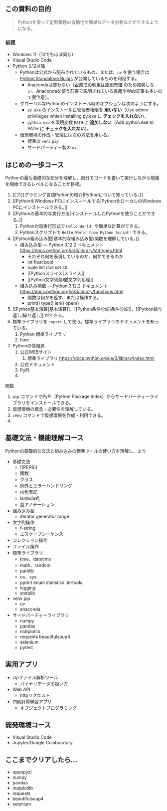 
## この資料の目的

> Pythonを使って定型業務の自動化や簡単なデータ分析などができるようになる。

### 前提

- Windows 11（10でもほぼ同じ）
- Visual Studio Code
- Python 3.12以降
    - Pythonは公式から配布されているもの、または、`uv` を使う場合は [Python Standalone Builds](https://gregoryszorc.com/docs/python-build-standalone/) が公開しているものを利用する。
        - Anacondaは使わない（[企業での利用は原則有償](https://legal.anaconda.com/policies/en?name=terms-of-service#terms-of-service:~:text=2.1%20Organizational%20Use.) のため推奨しない。Anacondaを使う前提で説明されている書籍やWeb記事も多いので要注意）。
    - グローバルなPythonのインストール時のオプションは次のようにする。
        - `py.exe` のインストールに管理者権限を **用いない**（Use admin privilieges whien installing py.exe に **チェックを入れない**）。
        - `python.exe` を環境変数 `PATH` に **追加しない**（Add python.exe to PATH に **チェックを入れない**）。
    - 仮想環境の作成・管理には次の方法を用いる。
        - 標準の `venv` `pip`
        - サードパーティー製の `uv`

## はじめの一歩コース

Pythonの最も基礎的な部分を理解し、自分でコードを書いて実行しながら勉強を開始できるレベルになることが目標。

1. [[プログラミング言語Pythonの紹介|Pythonについて知っている。]]
2. [[PythonをWindows PCにインストールする|PythonをローカルのWindows PCにインストールできる。]]
3. [[Pythonの基本的な実行方法|インストールしたPythonを使うことができる。]]
    1. Python対話実行形式で `Hello World!` や簡単な計算ができる。
    2. Pythonスクリプトで `Hello World from Python Script!` できる。
4. [[Python組み込み型|基本的な組み込み型/関数を理解している。]]
    - 組み込み型 — Python 3.12.2 ドキュメント https://docs.python.org/ja/3/library/stdtypes.html
        - それぞれ何を表現しているのか、何ができるのか
        - int float bool 
        - tuple list dict set str
        - [[Pythonスライス|スライス]]
        - [[Python文字列処理|文字列処理]]
    - 組み込み関数 — Python 3.12.2 ドキュメント https://docs.python.org/ja/3/library/functions.html
        - 関数は何かを返す、または操作する。
        - print() type() len() open()
5. [[Python基本演算|基本演算]]、[[Python条件分岐|条件分岐]]、[[Python繰り返し|繰り返し]] ができる。
6. 標準ライブラリを `import` して使う。標準ライブラリのドキュメントを知っている。
    1. Python 標準ライブラリ
    2. time
7. Pythonの情報源
    1. 公式WEBサイト
        1. 標準ライブラリ https://docs.python.org/ja/3/library/index.html
    2. 公式ドキュメント
    3. PyPI
    4. 

関数

1. `pip` コマンドでPyPI（Python Package Index）からサードパーティーライブラリをインストールできる。
2. 仮想環境の概念・必要性を理解している。
3. `venv` コマンドで仮想環境を作成・利用できる。
4. 

## 基礎文法・機能理解コース

Pythonの基礎的な文法と組み込みの標準ツールの使い方を理解し、より

- 基礎文法
    - [[PEP8]]
    - 関数
    - クラス
    - 例外とエラーハンドリング
    - 内包表記
    - lambda式
    - 型アノテーション
- 組み込み型
    - iterator generator range
- 文字列操作
    - f-string
    - エスケープシーケンス
- コレクション操作
- ファイル操作
- 標準ライブラリ
    - time、datetime
    - math、random
    - pathlib
    - os、sys
    - pprint enum statistics itertools 
    - logging
    - smtplib
- venv pip
    - uv
    - anaconda
- サードパーティーライブラリ
    - numpy
    - pandas
    - matplotlib
    - requests beautifulsoup4
    - selenium
    - pytest



## 実用アプリ


- zipファイル解析ツール
    - バイナリデータの扱い方
- Web API
    - httpリクエスト
- 四則計算練習アプリ
    - オブジェクトプログラミング

## 開発環境コース

- Visual Studio Code
- Jupyter/Google Colaboratory


## ここまでクリアしたら…

- openpyxl
- numpy
- pandas
- matplotlib
- requests
- beautifulsoup4
- selenium
